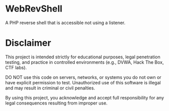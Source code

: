 # WebRevShell
A PHP reverse shell that is accessible not using a listener.

# Disclaimer

This project is intended strictly for educational purposes, legal penetration testing, and practice in controlled environments (e.g., DVWA, Hack The Box, CTF labs).

DO NOT use this code on servers, networks, or systems you do not own or have explicit permission to test. Unauthorized use of this software is illegal and may result in criminal or civil penalties.

By using this project, you acknowledge and accept full responsibility for any legal consequences resulting from improper use.
